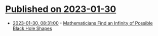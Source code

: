 # [Published on 2023-01-30](index.md)

* [2023-01-30, 08:31:00](https://soylentnews.org/article.pl?sid=23/01/29/1538254&from=rss) - [Mathematicians Find an Infinity of Possible Black Hole Shapes](https://soylentnews.org/article.pl?sid=23/01/29/1538254&from=rss)
